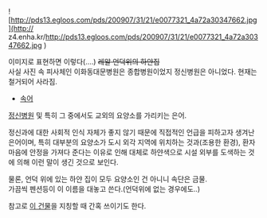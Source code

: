 ![http://pds13.egloos.com/pds/200907/31/21/e0077321_4a72a30347662.jpg](http://
z4.enha.kr/http://pds13.egloos.com/pds/200907/31/21/e0077321_4a72a30347662.jpg
)

이미지로 표현하면 이렇다(....) <del>레알 언덕위의 하얀집</del>  
사실 사진 속 피사체인 이화동대문병원은 종합병원이었지 정신병원은 아니었다. 현재는 철거되어 사라짐.

  * [속어](%EC%86%8D%EC%96%B4.md)  

[정신병원](%EC%A0%95%EC%8B%A0%EB%B3%91%EC%9B%90.md) 및 특히 그 중에서도 교외의 요양소를 가리키는
은어.

정신과에 대한 사회적 인식 자체가 좋지 않기 때문에 직접적인 언급을 피하고자 생겨난 은어이며, 특히 대부분의 요양소가 도시 외각 지역에
위치하는 것과(조용한 환경), 환자 마음에 안정을 가져다 준다는 이유로 인해 대체로 하얀색으로 시설 외부를 도색하는 것에 의해 이런 말이
생긴 것으로 보인다.  

물론, 언덕 위에 있는 하얀 집이 모두 요양소인 건 아니니 속단은 금물.  
가끔씩 펜션등이 이 이름을 대놓고 쓴다.(언덕위에 없는 경우에도..)

참고로 [이 건물](%EB%B0%B1%EC%95%85%EA%B4%80.md)을 지칭할 때 간혹 쓰이기도 한다.

